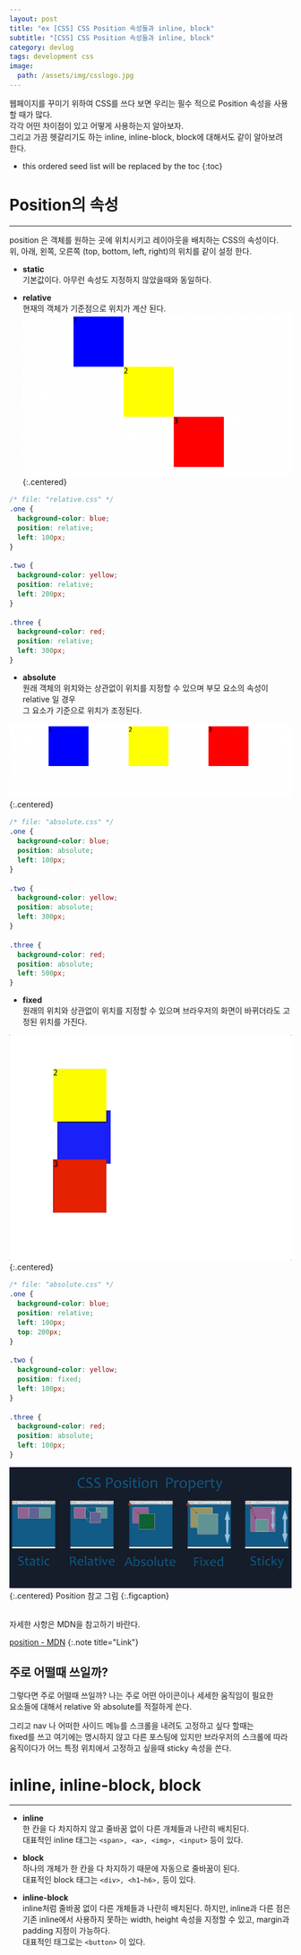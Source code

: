 ```yaml
---
layout: post
title: "ex [CSS] CSS Position 속성들과 inline, block"
subtitle: "[CSS] CSS Position 속성들과 inline, block"
category: devlog
tags: development css
image:
  path: /assets/img/csslogo.jpg
---
```


[position - mdn]: https://developer.mozilla.org/ko/docs/Web/CSS/position

웹페이지를 꾸미기 위하여 CSS를 쓰다 보면 우리는 필수 적으로 Position 속성을 사용할 때가 많다.  
각각 어떤 차이점이 있고 어떻게 사용하는지 알아보자.  
그리고 가끔 헷갈리기도 하는 inline, inline-block, block에 대해서도 같이 알아보려 한다.

<!--more-->

- this ordered seed list will be replaced by the toc
  {:toc}

# Position의 속성

---

position 은 객체를 원하는 곳에 위치시키고 레이아웃을 배치하는 CSS의 속성이다.  
위, 아래, 왼쪽, 오른쪽 (top, bottom, left, right)의 위치를 같이 설정 한다.

- **static**  
  기본값이다. 아무런 속성도 지정하지 않았을때와 동일하다.

- **relative**  
  현재의 객체가 기준점으로 위치가 계산 된다.  
  ![relative](asset/img/../../../../../assets/img/develop/2022-03-01-develop/2022-03-01-static.png){:.centered}

```css
/* file: "relative.css" */
.one {
  background-color: blue;
  position: relative;
  left: 100px;
}

.two {
  background-color: yellow;
  position: relative;
  left: 200px;
}

.three {
  background-color: red;
  position: relative;
  left: 300px;
}
```

- **absolute**  
  원래 객체의 위치와는 상관없이 위치를 지정할 수 있으며 부모 요소의 속성이 relative 일 경우  
  그 요소가 기준으로 위치가 조정된다.

![absolute](asset/img/../../../../../assets/img/develop/2022-03-01-develop/2022-03-01-absolute.png){:.centered}

```css
/* file: "absolute.css" */
.one {
  background-color: blue;
  position: absolute;
  left: 100px;
}

.two {
  background-color: yellow;
  position: absolute;
  left: 300px;
}

.three {
  background-color: red;
  position: absolute;
  left: 500px;
}
```

- **fixed**  
  원래의 위치와 상관없이 위치를 지정할 수 있으며 브라우저의 화면이 바뀌더라도 고정된 위치를 가진다.

![fixed](asset/img/../../../../../assets/img/develop/2022-03-01-develop/2022-03-01-fixed.gif){:.centered}

```css
/* file: "absolute.css" */
.one {
  background-color: blue;
  position: relative;
  left: 100px;
  top: 200px;
}

.two {
  background-color: yellow;
  position: fixed;
  left: 100px;
}

.three {
  background-color: red;
  position: absolute;
  left: 100px;
}
```

![ref](asset/img/../../../../../assets/img/develop/2022-03-01-develop/2022-03-01-ref.png){:.centered}
Position 참고 그림
{:.figcaption}

<br>  
자세한 사항은 MDN을 참고하기 바란다.

[position - MDN]
{:.note title="Link"}

## 주로 어떨때 쓰일까?

그렇다면 주로 어떨때 쓰일까? 나는 주로 어떤 아이콘이나 세세한 움직임이 필요한  
요소들에 대해서 relative 와 absolute를 적절하게 쓴다.

그리고 nav 나 어떠한 사이드 메뉴를 스크롤을 내려도 고정하고 싶다 할때는  
fixed를 쓰고 여기에는 명시하지 않고 다른 포스팅에 있지만 브라우저의 스크롤에 따라  
움직이다가 어느 특정 위치에서 고정하고 싶을때 sticky 속성을 쓴다.

# inline, inline-block, block

---

- **inline**  
  한 칸을 다 차지하지 않고 줄바꿈 없이 다른 개체들과 나란히 배치된다.  
  대표적인 inline 태그는 `<span>, <a>, <img>, <input>` 등이 있다.

- **block**  
  하나의 개체가 한 칸을 다 차지하기 때문에 자동으로 줄바꿈이 된다.  
  대표적인 block 태그는 `<div>, <h1~h6>,` 등이 있다.

- **inline-block**  
  inline처럼 줄바꿈 없이 다른 개체들과 나란히 배치된다. 하지만, inline과 다른 점은  
  기존 inline에서 사용하지 못하는 width, height 속성을 지정할 수 있고, margin과  
  padding 지정이 가능하다.  
  대표적인 태그로는 `<button>` 이 있다.
